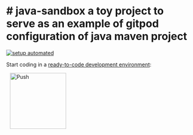 # # java-sandbox a toy project to serve as an example of gitpod configuration of java maven project

[![setup automated](https://img.shields.io/badge/Gitpod-ready_to_code-orange?logo=gitpod)](https://gitpod.io/from-referrer/)

Start coding in a [ready-to-code development environment](https://www.gitpod.io):

<a href="https://gitpod.io/from-referrer/" style="padding: 10px;">
    <img src="https://gitpod.io/button/open-in-gitpod.svg" width="150" alt="Push" align="center">
</a>
